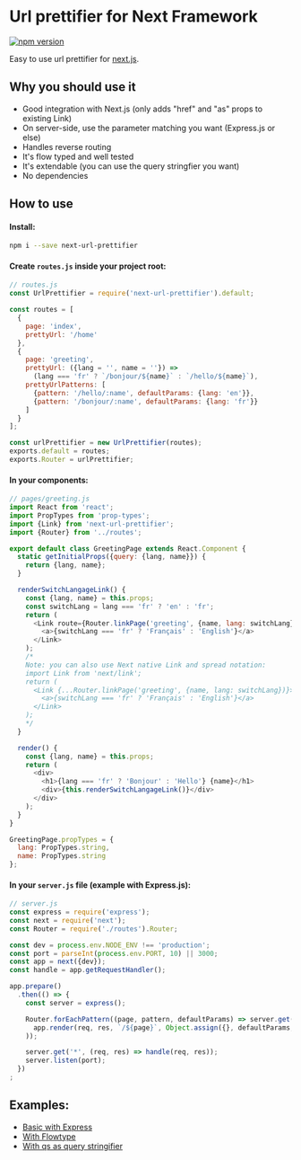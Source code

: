 # Url prettifier for Next Framework

[![npm version](https://d25lcipzij17d.cloudfront.net/badge.svg?id=js&type=6&v=1.1.6&x2=0)](https://www.npmjs.com/package/next-url-prettifier)

Easy to use url prettifier for [next.js](https://github.com/zeit/next.js).

## Why you should use it
- Good integration with Next.js (only adds "href" and "as" props to existing Link)
- On server-side, use the parameter matching you want (Express.js or else)
- Handles reverse routing
- It's flow typed and well tested
- It's extendable (you can use the query stringfier you want)
- No dependencies

## How to use

#### Install:
```bash
npm i --save next-url-prettifier
```

#### Create `routes.js` inside your project root:
```javascript
// routes.js
const UrlPrettifier = require('next-url-prettifier').default;

const routes = [
  {
    page: 'index',
    prettyUrl: '/home'
  },
  {
    page: 'greeting',
    prettyUrl: ({lang = '', name = ''}) =>
      (lang === 'fr' ? `/bonjour/${name}` : `/hello/${name}`),
    prettyUrlPatterns: [
      {pattern: '/hello/:name', defaultParams: {lang: 'en'}},
      {pattern: '/bonjour/:name', defaultParams: {lang: 'fr'}}
    ]
  }
];

const urlPrettifier = new UrlPrettifier(routes);
exports.default = routes;
exports.Router = urlPrettifier;
```

#### In your components:
```javascript
// pages/greeting.js
import React from 'react';
import PropTypes from 'prop-types';
import {Link} from 'next-url-prettifier';
import {Router} from '../routes';

export default class GreetingPage extends React.Component {
  static getInitialProps({query: {lang, name}}) {
    return {lang, name};
  }

  renderSwitchLangageLink() {
    const {lang, name} = this.props;
    const switchLang = lang === 'fr' ? 'en' : 'fr';
    return (
      <Link route={Router.linkPage('greeting', {name, lang: switchLang})}>
        <a>{switchLang === 'fr' ? 'Français' : 'English'}</a>
      </Link>
    );
    /*
    Note: you can also use Next native Link and spread notation:
    import Link from 'next/link';
    return (
      <Link {...Router.linkPage('greeting', {name, lang: switchLang})}>
        <a>{switchLang === 'fr' ? 'Français' : 'English'}</a>
      </Link>
    );
    */
  }

  render() {
    const {lang, name} = this.props;
    return (
      <div>
        <h1>{lang === 'fr' ? 'Bonjour' : 'Hello'} {name}</h1>
        <div>{this.renderSwitchLangageLink()}</div>
      </div>
    );
  }
}

GreetingPage.propTypes = {
  lang: PropTypes.string,
  name: PropTypes.string
};
```

#### In your `server.js` file (example with Express.js):
```javascript
// server.js
const express = require('express');
const next = require('next');
const Router = require('./routes').Router;

const dev = process.env.NODE_ENV !== 'production';
const port = parseInt(process.env.PORT, 10) || 3000;
const app = next({dev});
const handle = app.getRequestHandler();

app.prepare()
  .then(() => {
    const server = express();

    Router.forEachPattern((page, pattern, defaultParams) => server.get(pattern, (req, res) =>
      app.render(req, res, `/${page}`, Object.assign({}, defaultParams, req.query, req.params))
    ));

    server.get('*', (req, res) => handle(req, res));
    server.listen(port);
  })
;
```

## Examples:
- [Basic with Express](./examples/basic-with-express)
- [With Flowtype](./examples/with-flow)
- [With qs as query stringifier](./examples/with-qs)
